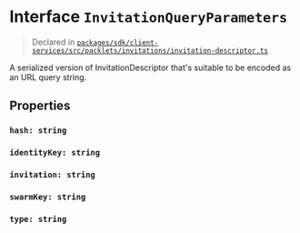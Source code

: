 # Interface `InvitationQueryParameters`
> Declared in [`packages/sdk/client-services/src/packlets/invitations/invitation-descriptor.ts`]()

A serialized version of InvitationDescriptor that's suitable to be encoded as an URL query string.
## Properties
### `hash: string`
### `identityKey: string`
### `invitation: string`
### `swarmKey: string`
### `type: string`